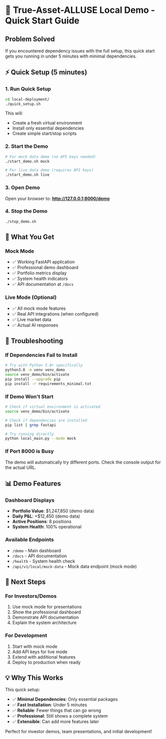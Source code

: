 # 🚀 True-Asset-ALLUSE Local Demo - Quick Start Guide

## Problem Solved
If you encountered dependency issues with the full setup, this quick start gets you running in under 5 minutes with minimal dependencies.

## ⚡ Quick Setup (5 minutes)

### 1. Run Quick Setup
```bash
cd local-deployment/
./quick_setup.sh
```

This will:
- Create a fresh virtual environment
- Install only essential dependencies
- Create simple start/stop scripts

### 2. Start the Demo
```bash
# For mock data demo (no API keys needed)
./start_demo.sh mock

# For live data demo (requires API keys)
./start_demo.sh live
```

### 3. Open Demo
Open your browser to: **http://127.0.0.1:8000/demo**

### 4. Stop the Demo
```bash
./stop_demo.sh
```

## 🎯 What You Get

### Mock Mode
- ✅ Working FastAPI application
- ✅ Professional demo dashboard
- ✅ Portfolio metrics display
- ✅ System health indicators
- ✅ API documentation at `/docs`

### Live Mode (Optional)
- ✅ All mock mode features
- ✅ Real API integrations (when configured)
- ✅ Live market data
- ✅ Actual AI responses

## 🔧 Troubleshooting

### If Dependencies Fail to Install
```bash
# Try with Python 3.8+ specifically
python3.8 -m venv venv_demo
source venv_demo/bin/activate
pip install --upgrade pip
pip install -r requirements_minimal.txt
```

### If Demo Won't Start
```bash
# Check if virtual environment is activated
source venv_demo/bin/activate

# Check if dependencies are installed
pip list | grep fastapi

# Try running directly
python local_main.py --mode mock
```

### If Port 8000 is Busy
The demo will automatically try different ports. Check the console output for the actual URL.

## 📊 Demo Features

### Dashboard Displays
- **Portfolio Value**: $1,247,850 (demo data)
- **Daily P&L**: +$12,450 (demo data)
- **Active Positions**: 8 positions
- **System Health**: 100% operational

### Available Endpoints
- `/demo` - Main dashboard
- `/docs` - API documentation
- `/health` - System health check
- `/api/v1/local/mock-data` - Mock data endpoint (mock mode)

## 🚀 Next Steps

### For Investors/Demos
1. Use mock mode for presentations
2. Show the professional dashboard
3. Demonstrate API documentation
4. Explain the system architecture

### For Development
1. Start with mock mode
2. Add API keys for live mode
3. Extend with additional features
4. Deploy to production when ready

## 💡 Why This Works

This quick setup:
- ✅ **Minimal Dependencies**: Only essential packages
- ✅ **Fast Installation**: Under 5 minutes
- ✅ **Reliable**: Fewer things that can go wrong
- ✅ **Professional**: Still shows a complete system
- ✅ **Extensible**: Can add more features later

Perfect for investor demos, team presentations, and initial development!

